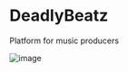 # DeadlyBeatz

Platform for music producers

![image](https://github.com/user-attachments/assets/058add3c-e4b1-4253-9348-7ab3401ffe77)

